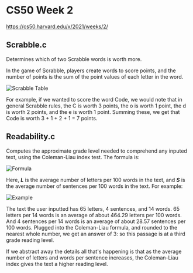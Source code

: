 # CS50 Week 2

https://cs50.harvard.edu/x/2021/weeks/2/

## Scrabble.c

Determines which of two Scrabble words is worth more. 

In the game of Scrabble, players create words to score points, and the number of points is the sum of the point values of each letter in the word.

![Scrabble Table](https://user-images.githubusercontent.com/69617120/135396818-cbbddaa6-7b34-4cce-be6c-d928bc481a0a.PNG)

For example, if we wanted to score the word Code, we would note that in general Scrabble rules, the C is worth 3 points, the o is worth 1 point, the d is worth 2 points, and the e is worth 1 point. Summing these, we get that Code is worth 3 + 1 + 2 + 1 = 7 points.


## Readability.c

Computes the approximate grade level needed to comprehend any inputed text, using the Coleman-Liau index test. The formula is:

![Formula](https://user-images.githubusercontent.com/69617120/135398061-00d78ce1-fc16-421f-80c4-3422837c1255.PNG)

Here, ***L*** is the average number of letters per 100 words in the text, and ***S*** is the average number of sentences per 100 words in the text. For example:

![Example](https://user-images.githubusercontent.com/69617120/135398547-eba9a887-3b5b-4d41-81e6-cee3539a4650.PNG)

The text the user inputted has 65 letters, 4 sentences, and 14 words. 65 letters per 14 words is an average of about 464.29 letters per 100 words. And 4 sentences per 14 words is an average of about 28.57 sentences per 100 words. Plugged into the Coleman-Liau formula, and rounded to the nearest whole number, we get an answer of 3: so this passage is at a third grade reading level.

If we abstract away the details all that's happening is that as the average number of letters and words per sentence increases, the Coleman-Liau index gives the text a higher reading level. 
